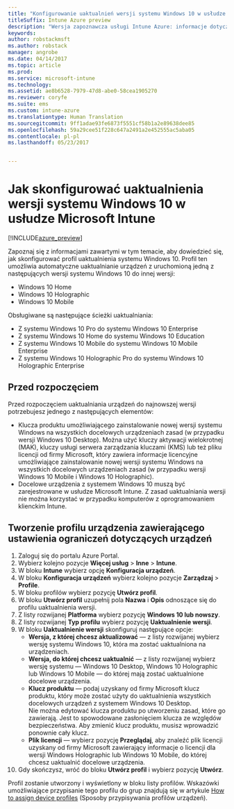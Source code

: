 ```yaml
---
title: "Konfigurowanie uaktualnień wersji systemu Windows 10 w usłudze Intune"
titleSuffix: Intune Azure preview
description: "Wersja zapoznawcza usługi Intune Azure: informacje dotyczące sposobu korzystania z usługi Intune do uaktualniania zarządzanych urządzeń z systemem Windows 10 do innych wersji."
keywords: 
author: robstackmsft
ms.author: robstack
manager: angrobe
ms.date: 04/14/2017
ms.topic: article
ms.prod: 
ms.service: microsoft-intune
ms.technology: 
ms.assetid: ae8b6528-7979-47d8-abe0-58cea1905270
ms.reviewer: coryfe
ms.suite: ems
ms.custom: intune-azure
ms.translationtype: Human Translation
ms.sourcegitcommit: 9ff1adae93fe6873f5551cf58b1a2e89638dee85
ms.openlocfilehash: 59a29cee51f228c647a2491a2e452555ac5aba05
ms.contentlocale: pl-pl
ms.lasthandoff: 05/23/2017


---
```


# <a name="how-to-configure-windows-10-edition-upgrades-in-microsoft-intune"></a>Jak skonfigurować uaktualnienia wersji systemu Windows 10 w usłudze Microsoft Intune

[!INCLUDE[azure_preview](./includes/azure_preview.md)]

Zapoznaj się z informacjami zawartymi w tym temacie, aby dowiedzieć się, jak skonfigurować profil uaktualnienia systemu Windows 10. Profil ten umożliwia automatyczne uaktualnianie urządzeń z uruchomioną jedną z następujących wersji systemu Windows 10 do innej wersji:

- Windows 10 Home
- Windows 10 Holographic
- Windows 10 Mobile


Obsługiwane są następujące ścieżki uaktualniania:

- Z systemu Windows 10 Pro do systemu Windows 10 Enterprise
- Z systemu Windows 10 Home do systemu Windows 10 Education
- Z systemu Windows 10 Mobile do systemu Windows 10 Mobile Enterprise
- Z systemu Windows 10 Holographic Pro do systemu Windows 10 Holographic Enterprise


## <a name="before-you-start"></a>Przed rozpoczęciem
Przed rozpoczęciem uaktualniania urządzeń do najnowszej wersji potrzebujesz jednego z następujących elementów:

- Klucza produktu umożliwiającego zainstalowanie nowej wersji systemu Windows na wszystkich docelowych urządzeniach zasad (w przypadku wersji Windows 10 Desktop). Można użyć kluczy aktywacji wielokrotnej (MAK), kluczy usługi serwera zarządzania kluczami (KMS) lub też pliku licencji od firmy Microsoft, który zawiera informacje licencyjne umożliwiające zainstalowanie nowej wersji systemu Windows na wszystkich docelowych urządzeniach zasad (w przypadku wersji Windows 10 Mobile i Windows 10 Holographic).
- Docelowe urządzenia z systemem Windows 10 muszą być zarejestrowane w usłudze Microsoft Intune. Z zasad uaktualniania wersji nie można korzystać w przypadku komputerów z oprogramowaniem klienckim Intune.

## <a name="create-a-device-profile-containing-device-restriction-settings"></a>Tworzenie profilu urządzenia zawierającego ustawienia ograniczeń dotyczących urządzeń

1. Zaloguj się do portalu Azure Portal.
2. Wybierz kolejno pozycje **Więcej usług** > **Inne** > **Intune**.
3. W bloku **Intune** wybierz opcję **Konfiguracja urządzeń**.
2. W bloku **Konfiguracja urządzeń** wybierz kolejno pozycje **Zarządzaj** > **Profile**.
3. W bloku profilów wybierz pozycję **Utwórz profil**.
4. W bloku **Utwórz profil** uzupełnij pola **Nazwa** i **Opis** odnoszące się do profilu uaktualnienia wersji.
5. Z listy rozwijanej **Platforma** wybierz pozycję **Windows 10 lub nowszy**.
6. Z listy rozwijanej **Typ profilu** wybierz pozycję **Uaktualnienie wersji**.
7. W bloku **Uaktualnienie wersji** skonfiguruj następujące opcje:
    - **Wersja, z której chcesz aktualizować** — z listy rozwijanej wybierz wersję systemu Windows 10, która ma zostać uaktualniona na urządzeniach.
    - **Wersja, do której chcesz uaktualnić** — z listy rozwijanej wybierz wersję systemu — Windows 10 Desktop, Windows 10 Holographic lub Windows 10 Mobile — do której mają zostać uaktualnione docelowe urządzenia.
    - **Klucz produktu** — podaj uzyskany od firmy Microsoft klucz produktu, który może zostać użyty do uaktualnienia wszystkich docelowych urządzeń z systemem Windows 10 Desktop.<br>Nie można edytować klucza produktu po utworzeniu zasad, które go zawierają. Jest to spowodowane zasłonięciem klucza ze względów bezpieczeństwa. Aby zmienić klucz produktu, musisz wprowadzić ponownie cały klucz.
    - **Plik licencji** — wybierz pozycję **Przeglądaj**, aby znaleźć plik licencji uzyskany od firmy Microsoft zawierający informacje o licencji dla wersji Windows Holographic lub Windows 10 Mobile, do której chcesz uaktualnić docelowe urządzenia.
8. Gdy skończysz, wróć do bloku **Utwórz profil** i wybierz pozycję **Utwórz**.

Profil zostanie utworzony i wyświetlony w bloku listy profilów.
Wskazówki umożliwiające przypisanie tego profilu do grup znajdują się w artykule [How to assign device profiles](device-profile-assign.md) (Sposoby przypisywania profilów urządzeń).


